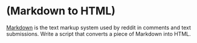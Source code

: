 # (Markdown to HTML)
<div class="md"><p><a href="http://daringfireball.net/projects/markdown/syntax">Markdown</a> is the text markup system used by reddit in comments and text submissions. Write a script that converts a piece of Markdown into HTML.</p>
</div>
